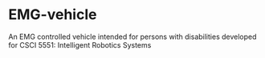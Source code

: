 # EMG-vehicle
An EMG controlled vehicle intended for persons with disabilities developed for CSCI 5551: Intelligent Robotics Systems
